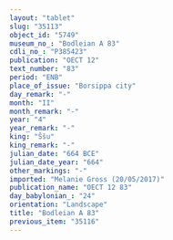 ```yaml
---
layout: "tablet"
slug: "35113"
object_id: "5749"
museum_no_: "Bodleian A 83"
cdli_no_: "P385423"
publication: "OECT 12"
text_number: "83"
period: "ENB"
place_of_issue: "Borsippa city"
day_remark: "-"
month: "II"
month_remark: "-"
year: "4"
year_remark: "-"
king: "Ššu"
king_remark: "-"
julian_date: "664 BCE"
julian_date_year: "664"
other_markings: "-"
imported: "Melanie Gross (20/05/2017)"
publication_name: "OECT 12 83"
day_babylonian_: "24"
orientation: "Landscape"
title: "Bodleian A 83"
previous_item: "35116"
---
```

